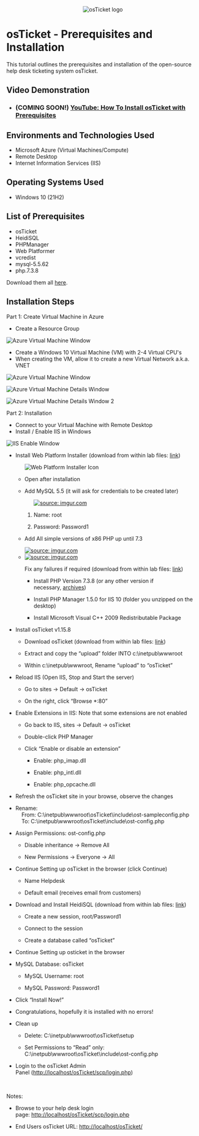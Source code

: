 <p align="center">
<img src="https://i.imgur.com/Clzj7Xs.png" alt="osTicket logo"/>
</p>

<h1>osTicket - Prerequisites and Installation</h1>
This tutorial outlines the prerequisites and installation of the open-source help desk ticketing system osTicket.<br />


<h2>Video Demonstration</h2>

- ### (COMING SOON!) [YouTube: How To Install osTicket with Prerequisites](https://www.youtube.com)

<h2>Environments and Technologies Used</h2>

- Microsoft Azure (Virtual Machines/Compute)
- Remote Desktop
- Internet Information Services (IIS)

<h2>Operating Systems Used </h2>

- Windows 10</b> (21H2)

<h2>List of Prerequisites</h2>

- osTicket
- HeidiSQL
- PHPManager
- Web Platformer
- vcredist
- mysql-5.5.62
- php.7.3.8

Download them all [here](https://drive.google.com/drive/u/1/folders/1APMfNyfNzcxZC6EzdaNfdZsUwxWYChf6).

<h2>Installation Steps</h2>
Part 1: Create Virtual Machine in Azure

- Create a Resource Group
<p>
<img src="https://i.imgur.com/1NvBOtA.png" alt="Azure Virtual Machine Window"/>
</p>
<p>

- Create a Windows 10 Virtual Machine (VM) with 2-4 Virtual CPU's 
- When creating the VM, allow it to create a new Virtual Network a.k.a. VNET



<p>
<img src="https://i.imgur.com/QpqqamL.png" alt="Azure Virtual Machine Window"/>
</p>
<p>
<p>
<img src="https://i.imgur.com/iUKdfks.png" alt="Azure Virtual Machine Details Window"/>
</p>
<p>
<img src="https://i.imgur.com/Rz130YK.png" alt="Azure Virtual Machine Details Window 2"/>
</p>
<p>
Part 2: Installation
  
  
- Connect to your Virtual Machine with Remote Desktop
- Install / Enable IIS in Windows
<p>
<img src="https://i.imgur.com/70QjWeh.png" alt="IIS Enable Window"/>
</p>
<ul>
    <li>
        <p>Install Web Platform Installer (download from within lab files:&nbsp;<a href="https://drive.google.com/drive/u/1/folders/1APMfNyfNzcxZC6EzdaNfdZsUwxWYChf6">link</a>)</p>
        <ul>
          <p>
<img src="https://i.imgur.com/0n9Lt3g.png" alt="Web Platform Installer Icon"/>
</p>
            <li>
                <p>Open after installation</p>
            </li>
            <li>
                <p>Add MySQL 5.5 (it will ask for credentials to be created later)</p>
                <ol>
                  <a href="https://imgur.com/RBSA200"><img src="https://i.imgur.com/RBSA200.png" title="source: imgur.com" /></a>
                    <li>
                        <p>Name: root</p>
                    </li>
                    <li>
                        <p>Password: Password1</p>
                    </li>
                </ol>
            </li>
            <li>
                <p>Add All simple versions of x86 PHP up until 7.3</p>
            </li>
<a href="https://imgur.com/VxkybZd"><img src="https://i.imgur.com/VxkybZd.png" title="source: imgur.com" /></a>            <li>
          <a href="https://imgur.com/KRjgavx"><img src="https://i.imgur.com/KRjgavx.png" title="source: imgur.com" /></a>      
          <p>Fix any failures if required (download from within lab files:&nbsp;<a href="https://drive.google.com/drive/u/1/folders/1APMfNyfNzcxZC6EzdaNfdZsUwxWYChf6">link</a>)</p>
                <ul>
                    <li>
                        <p>Install PHP Version 7.3.8 (or any other version if necessary,&nbsp;<a href="https://windows.php.net/downloads/releases/archives/">archives</a>)</p>
                    </li>
                    <li>
                        <p>Install PHP Manager 1.5.0 for IIS 10 (folder you unzipped on the desktop)</p>
                    </li>
                    <li>
                        <p>Install Microsoft Visual C++ 2009 Redistributable Package</p>
                    </li>
                </ul>
            </li>
        </ul>
    </li>
    <li>
        <p>Install osTicket v1.15.8</p>
        <ul>
            <li>
                <p>Download osTicket (download from within lab files:&nbsp;<a href="https://drive.google.com/drive/u/1/folders/1APMfNyfNzcxZC6EzdaNfdZsUwxWYChf6">link</a>)</p>
            </li>
            <li>
                <p>Extract and copy the &ldquo;upload&rdquo; folder INTO c:\inetpub\wwwroot</p>
            </li>
            <li>
                <p>Within c:\inetpub\wwwroot, Rename &ldquo;upload&rdquo; to &ldquo;osTicket&rdquo;</p>
            </li>
        </ul>
    </li>
    <li>
        <p>Reload IIS (Open IIS, Stop and Start the server)</p>
        <ul>
            <li>
                <p>Go to sites -&gt; Default -&gt; osTicket</p>
            </li>
            <li>
                <p>On the right, click &ldquo;Browse *:80&rdquo;</p>
            </li>
        </ul>
    </li>
    <li>
        <p>Enable Extensions in IIS: Note that some extensions are not enabled</p>
        <ul>
            <li>
                <p>Go back to IIS, sites -&gt; Default -&gt; osTicket</p>
            </li>
            <li>
                <p>Double-click PHP Manager</p>
            </li>
            <li>
                <p>Click &ldquo;Enable or disable an extension&rdquo;</p>
                <ul>
                    <li>
                        <p>Enable: php_imap.dll</p>
                    </li>
                    <li>
                        <p>Enable: php_intl.dll</p>
                    </li>
                    <li>
                        <p>Enable: php_opcache.dll</p>
                    </li>
                </ul>
            </li>
        </ul>
    </li>
    <li>
        <p>Refresh the osTicket site in your browse, observe the changes</p>
    </li>
    <li>
        <p>Rename:<br>&nbsp; &nbsp;&nbsp;From: C:\inetpub\wwwroot\osTicket\include\ost-sampleconfig.php<br>&nbsp; &nbsp;&nbsp;To: C:\inetpub\wwwroot\osTicket\include\ost-config.php</p>
    </li>
    <li>
        <p>Assign Permissions: ost-config.php</p>
        <ul>
            <li>
                <p>Disable inheritance -&gt; Remove All</p>
            </li>
            <li>
                <p>New Permissions -&gt; Everyone -&gt; All</p>
            </li>
        </ul>
    </li>
    <li>
        <p>Continue Setting up osTicket in the browser (click Continue)</p>
        <ul>
            <li>
                <p>Name Helpdesk</p>
            </li>
            <li>
                <p>Default email (receives email from customers)</p>
            </li>
        </ul>
    </li>
    <li>
        <p>Download and Install HeidiSQL (download from within lab files:&nbsp;<a href="https://drive.google.com/drive/u/1/folders/1APMfNyfNzcxZC6EzdaNfdZsUwxWYChf6">link</a>)</p>
        <ul>
            <li>
                <p>Create a new session, root/Password1</p>
            </li>
            <li>
                <p>Connect to the session</p>
            </li>
            <li>
                <p>Create a database called &ldquo;osTicket&rdquo;</p>
            </li>
        </ul>
    </li>
    <li>
        <p>Continue Setting up osticket in the browser</p>
    </li>
    <li>
        <p>MySQL Database: osTicket</p>
        <ul>
            <li>
                <p>MySQL Username: root</p>
            </li>
            <li>
                <p>MySQL Password: Password1</p>
            </li>
        </ul>
    </li>
    <li>
        <p>Click &ldquo;Install Now!&rdquo;</p>
    </li>
    <li>
        <p>Congratulations, hopefully it is installed with no errors!</p>
    </li>
    <li>
        <p>Clean up</p>
        <ul>
            <li>
                <p>Delete: C:\inetpub\wwwroot\osTicket\setup</p>
            </li>
            <li>
                <p>Set Permissions to &ldquo;Read&rdquo; only: C:\inetpub\wwwroot\osTicket\include\ost-config.php</p>
            </li>
        </ul>
    </li>
    <li>
        <p>Login to the osTicket Admin Panel&nbsp;(<a href="http://localhost/osTicket/scp/login.php">http://localhost/osTicket/scp/login.php</a>)</p>
    </li>
</ul>
<p><br></p>
<p>Notes:</p>
<ul>
    <li>
        <p>Browse to your help desk login page:&nbsp;<a href="http://localhost/osTicket/scp/login.php">http://localhost/osTicket/scp/login.php</a> &nbsp;</p>
    </li>
    <li>End Users osTicket URL:&nbsp;<a href="http://localhost/osTicket/">http://localhost/osTicket/</a>&nbsp;</li>
</ul>
